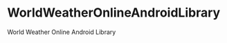 WorldWeatherOnlineAndroidLibrary
================================

World Weather Online Android Library
